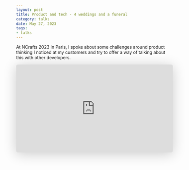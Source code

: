 ```yaml
---
layout: post
title: Product and tech - 4 weddings and a funeral
category: talks
date: May 27, 2023
tags:
- talks
---
```


At NCrafts 2023 in Paris, I spoke about some challenges around product thinking I noticed at my customers and try to offer a way of talking about this with other developers.

<!--more-->

<iframe class="speakerdeck-iframe" style="border: 0px none; background: rgba(0, 0, 0, 0.1) padding-box; margin: 0px; padding: 0px; border-radius: 6px; box-shadow: rgba(0, 0, 0, 0.2) 0px 5px 40px; width: 100%; height: auto; aspect-ratio: 560 / 314;" src="https://speakerdeck.com/player/03404dceb9f74998b459259206fdb3b9" title="Prod and Tech: 4 weddings and a funeral" allowfullscreen="true" data-ratio="1.78343949044586" frameborder="0"></iframe>
